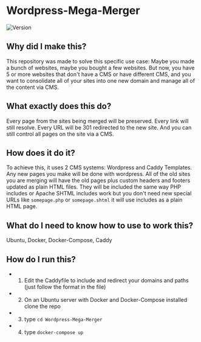 # Wordpress-Mega-Merger

![Version](https://img.shields.io/github/v/release/ColoradoStark/Wordpress-Mega-Merger)

## Why did I make this?

This repository was made to solve this specific use case:  Maybe you made a bunch of websites, maybe you bought a few websites.  But now, you have 5 or more websites that don't have a CMS or have different CMS, and you want to consolidate all of your sites into one new domain and manage all of the content via CMS.  

## What exactly does this do?

Every page from the sites being merged will be preserved. Every link will still resolve.  Every URL will be 301 redirected to the new site. And you can still control all pages on the site via a CMS. 

## How does it do it?

To achieve this, it uses 2 CMS systems: Wordpress and Caddy Templates.  Any new pages you make will be done with wordpress.  All of the old sites you are merging will have the old pages plus custom headers and footers updated as plain HTML files.  They will be included the same way PHP includes or Apache SHTML includes work but you don't need new special URLs like `somepage.php` or `somepage.shtml` it will use includes as a plain HTML page.

## What do I need to know how to use to work this?
Ubuntu, Docker, Docker-Compose, Caddy

## How do I run this?
 - 1. Edit the Caddyfile to include and redirect your domains and paths (just follow the format in the file)
 - 2. On an Ubuntu server with Docker and Docker-Compose installed clone the repo
 - 3. type `cd Wordpress-Mega-Merger`
 - 4. type `docker-compose up`

